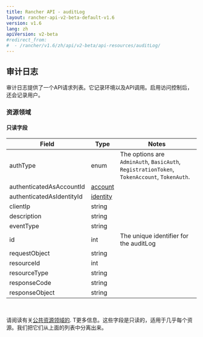 ```yaml
---
title: Rancher API - auditLog
layout: rancher-api-v2-beta-default-v1.6
version: v1.6
lang: zh
apiVersion: v2-beta
#redirect_from:
#  - /rancher/v1.6/zh/api/v2-beta/api-resources/auditLog/
---
```


## 审计日志

审计日志提供了一个API请求列表。它记录环境以及API调用。启用访问控制后，还会记录用户。

### 资源领域


#### 只读字段

| Field                     | Type                                     | Notes                                    |
| ------------------------- | ---------------------------------------- | ---------------------------------------- |
| authType                  | enum                                     | The options are `AdminAuth`, `BasicAuth`, `RegistrationToken`, `TokenAccount`, `TokenAuth`. |
| authenticatedAsAccountId  | [account]({{site.baseurl}}/rancher/{{page.version}}/{{page.lang}}/api/{{page.apiVersion}}/api-resources/account/) |                                          |
| authenticatedAsIdentityId | [identity]({{site.baseurl}}/rancher/{{page.version}}/{{page.lang}}/api/{{page.apiVersion}}/api-resources/identity/) |                                          |
| clientIp                  | string                                   |                                          |
| description               | string                                   |                                          |
| eventType                 | string                                   |                                          |
| id                        | int                                      | The unique identifier for the auditLog   |
| requestObject             | string                                   |                                          |
| resourceId                | int                                      |                                          |
| resourceType              | string                                   |                                          |
| responseCode              | string                                   |                                          |
| responseObject            | string                                   |                                          |


<br>

请阅读有关[公共资源领域的]({{site.baseurl}}/rancher/{{page.version}}/{{page.lang}}/api/{{page.apiVersion}}/common/). T更多信息。这些字段是只读的，适用于几乎每个资源。我们把它们从上面的列表中分离出来。




